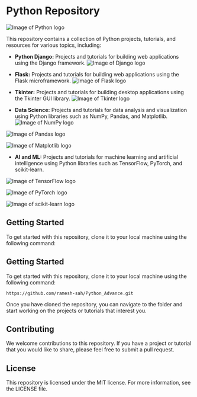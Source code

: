 # Python Repository

![Image of Python logo](https://www.bing.com/images/search?view=detailV2&ccid=KnOS3vOc&id=C4C3194A43A61032957F269E0B269FDEFD348383&thid=OIP.KnOS3vOcNhLla8LSZw4TugHaHa&mediaurl=https%3a%2f%2fgss-technology.com%2fwp-content%2fuploads%2f2021%2f07%2f04.png&cdnurl=https%3a%2f%2fth.bing.com%2fth%2fid%2fR.2a7392def39c3612e56bc2d2670e13ba%3frik%3dg4M0%252fd6fJgueJg%26pid%3dImgRaw%26r%3d0&exph=1024&expw=1024&q=python+logo&simid=608041462781314702&FORM=IRPRST&ck=DD27EB2BA3251F5C89A67B31028725ED&selectedIndex=2&itb=0&ajaxhist=0&ajaxserp=0)

This repository contains a collection of Python projects, tutorials, and resources for various topics, including:

* **Python Django:** Projects and tutorials for building web applications using the Django framework.
![Image of Django logo](https://www.djangoproject.com/m/img/logos/django-logo-positive.svg)

* **Flask:** Projects and tutorials for building web applications using the Flask microframework.
![Image of Flask logo](https://upload.wikimedia.org/wikipedia/commons/thumb/b/bf/Flask_logo.svg/1200px-Flask_logo.svg.png)

* **Tkinter:** Projects and tutorials for building desktop applications using the Tkinter GUI library.
![Image of Tkinter logo](https://upload.wikimedia.org/wikipedia/commons/thumb/c/c1/Tkinter_logo.svg/1200px-Tkinter_logo.svg.png)

* **Data Science:** Projects and tutorials for data analysis and visualization using Python libraries such as NumPy, Pandas, and Matplotlib.
![Image of NumPy logo](https://upload.wikimedia.org/wikipedia/commons/thumb/d/d7/NumPy_logo.svg/1200px-NumPy_logo.svg.png)

![Image of Pandas logo](https://upload.wikimedia.org/wikipedia/commons/thumb/9/9a/Pandas_logo.svg/1200px-Pandas_logo.svg.png)

![Image of Matplotlib logo](https://upload.wikimedia.org/wikipedia/commons/thumb/2/22/Matplotlib_logo.svg/1200px-Matplotlib_logo.svg.png)

* **AI and ML:** Projects and tutorials for machine learning and artificial intelligence using Python libraries such as TensorFlow, PyTorch, and scikit-learn.

![Image of TensorFlow logo](https://upload.wikimedia.org/wikipedia/commons/thumb/9/9e/TensorFlow_logo.svg/1200px-TensorFlow_logo.svg.png)

![Image of PyTorch logo](https://upload.wikimedia.org/wikipedia/commons/thumb/9/9a/PyTorch_logo.svg/1200px-PyTorch_logo.svg.png)

![Image of scikit-learn logo](https://upload.wikimedia.org/wikipedia/commons/thumb/5/5f/Scikit_learn_logo.svg/1200px-Scikit_learn_logo.svg.png)


## Getting Started

To get started with this repository, clone it to your local machine using the following command:

## Getting Started

To get started with this repository, clone it to your local machine using the following command:
```
https://github.com/ramesh-sah/Python_Advance.git
```
Once you have cloned the repository, you can navigate to the folder and start working on the projects or tutorials that interest you.

## Contributing

We welcome contributions to this repository. If you have a project or tutorial that you would like to share, please feel free to submit a pull request.

## License

This repository is licensed under the MIT license. For more information, see the LICENSE file.
